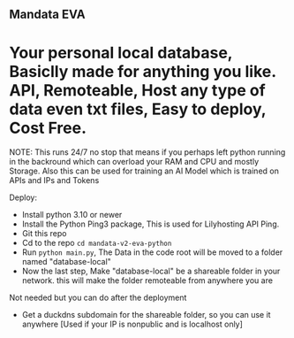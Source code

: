 ## Mandata EVA
# Your personal local database, Basiclly made for anything you like. API, Remoteable, Host any type of data even txt files, Easy to deploy, Cost Free.

NOTE: This runs 24/7 no stop that means if you perhaps left python running in the backround which can overload your RAM and CPU and mostly Storage. Also this can be used for training an AI Model which is trained on APIs and IPs and Tokens

Deploy:
- Install python 3.10 or newer
- Install the Python Ping3 package, This is used for Lilyhosting API Ping.
- Git this repo
- Cd to the repo ```cd mandata-v2-eva-python```
- Run ```python main.py```, The Data in the code root will be moved to a folder named "database-local"
- Now the last step, Make "database-local" be a shareable folder in your network. this will make the folder remoteable from anywhere you are

Not needed but you can do after the deployment
- Get a duckdns subdomain for the shareable folder, so you can use it anywhere [Used if your IP is nonpublic and is localhost only]
